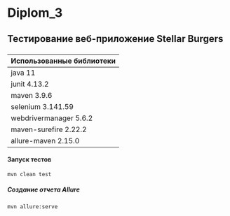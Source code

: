 # Diplom_3
## Тестирование веб-приложение Stellar Burgers
###
| **Использованные библиотеки** |
|-------------------------------|
| java 11                       |
| junit 4.13.2                  |
| maven 3.9.6                   |
| selenium 3.141.59             |
| webdrivermanager 5.6.2             |
| maven-surefire 2.22.2         |
| allure-maven 2.15.0           |

#### Запуск тестов
```
mvn clean test
```


##### Создание отчета Allure
```
mvn allure:serve
```